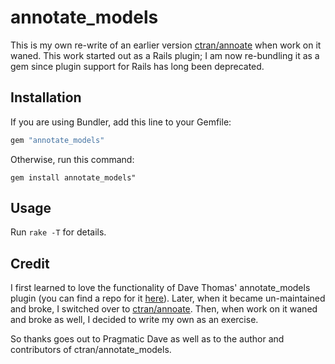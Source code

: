 # annotate_models

This is my own re-write of an earlier version [ctran/annoate](https://github.com/ctran/annotate_models) when
work on it waned.  This work started out as a Rails plugin; I am now re-bundling it as a gem since plugin support for Rails has
long been deprecated.

## Installation

If you are using Bundler, add this line to your Gemfile:

```ruby
gem "annotate_models"
```

Otherwise, run this command:

```
gem install annotate_models"
```

## Usage

Run ```rake -T``` for details.

## Credit

I first learned to love the functionality of Dave Thomas' annotate_models plugin (you can find a repo for it
[here](https://github.com/alsemyonov/annotate_models)).  Later, when it became un-maintained and broke, I switched over to
[ctran/annoate](https://github.com/ctran/annotate_models).  Then, when work on it waned and broke as well, I decided to write my own
as an exercise.

So thanks goes out to Pragmatic Dave as well as to the author and contributors of ctran/annotate_models.
